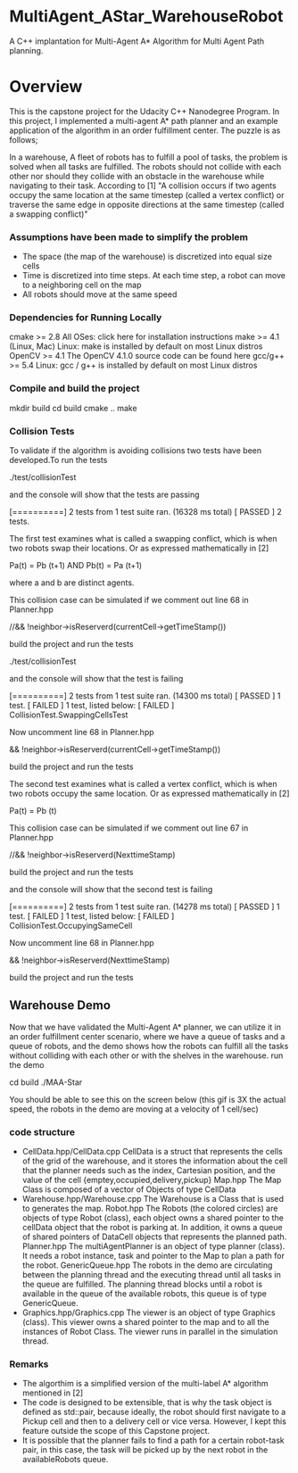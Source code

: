 # MultiAgent_AStar_WarehouseRobot
A C++ implantation for Multi-Agent A* Algorithm for Multi Agent Path planning.

# Overview
This is the capstone project for the Udacity C++ Nanodegree Program. In this project, I implemented a multi-agent A* path planner and an example application of the algorithm in an order fulfillment center. The puzzle is as follows;

In a warehouse, A fleet of robots has to fulfill a pool of tasks, the problem is solved when all tasks are fulfilled.
The robots should not collide with each other nor should they collide with an obstacle in the warehouse while navigating to their task. According to [1] "A collision occurs if two agents occupy the same location at the same timestep (called a vertex conflict) or traverse the same edge in opposite directions at the same timestep (called a swapping conflict)"

### Assumptions have been made to simplify the problem

- The space (the map of the warehouse) is discretized into equal size cells
- Time is discretized into time steps. At each time step, a robot can move to a neighboring cell on the map
- All robots should move at the same speed


### Dependencies for Running Locally
 cmake >= 2.8
 All OSes: click here for installation instructions
 make >= 4.1 (Linux, Mac)
 Linux: make is installed by default on most Linux distros
 OpenCV >= 4.1
 The OpenCV 4.1.0 source code can be found here
 gcc/g++ >= 5.4
 Linux: gcc / g++ is installed by default on most Linux distros

### Compile and build the project
 mkdir build
 cd build 
 cmake ..
 make

### Collision Tests
To validate if the algorithm is avoiding collisions two tests have been developed.To run the tests

  ./test/collisionTest 
 
and the console will show that the tests are passing

 [==========] 2 tests from 1 test suite ran. (16328 ms total)
 [  PASSED  ] 2 tests.

The first test examines what is called a swapping conflict, which is when two robots swap their locations. Or as expressed mathematically in [2]

Pa(t) = Pb (t+1) AND Pb(t) = Pa (t+1)

where a and b are distinct agents.

This collision case can be simulated if we comment out line 68 in Planner.hpp

 //&& !neighbor->isReserverd(currentCell->getTimeStamp())

build the project and run the tests

 ./test/collisionTest 

and the console will show that the test is failing

 [==========] 2 tests from 1 test suite ran. (14300 ms total)
 [  PASSED  ] 1 test.
 [  FAILED  ] 1 test, listed below:
 [  FAILED  ] CollisionTest.SwappingCellsTest

Now uncomment line 68 in Planner.hpp

 && !neighbor->isReserverd(currentCell->getTimeStamp())

build the project and run the tests


The second test examines what is called a vertex conflict, which is when two robots occupy the same location. Or as expressed mathematically in [2]

 Pa(t) = Pb (t)

This collision case can be simulated if we comment out line 67 in Planner.hpp

 //&& !neighbor->isReserverd(NexttimeStamp)

build the project and run the tests

and the console will show that the second test is failing

  [==========] 2 tests from 1 test suite ran. (14278 ms total)
  [  PASSED  ] 1 test.
  [  FAILED  ] 1 test, listed below:
  [  FAILED  ] CollisionTest.OccupyingSameCell
 
Now uncomment line 68 in Planner.hpp

 && !neighbor->isReserverd(NexttimeStamp)
 
build the project and run the tests


## Warehouse Demo
Now that we have validated the Multi-Agent A* planner, we can utilize it in an order fulfillment center scenario, where we have a queue of tasks and a queue of robots, and the demo shows how the robots can fulfill all the tasks without colliding with each other or with the shelves in the warehouse. run the demo

  cd build
  ./MAA-Star 
  
You should be able to see this on the screen below (this gif is 3X the actual speed, the robots in the demo are moving at a velocity of 1 cell/sec)

### code structure
 - CellData.hpp/CellData.cpp CellData is a struct that represents the cells of the grid of the warehouse, and it stores the information about the cell that the planner needs such as the index, Cartesian position, and the value of the cell {emptey,occupied,delivery,pickup}
Map.hpp The Map Class is composed of a vector of Objects of type CellData
 - Warehouse.hpp/Warehouse.cpp The Warehouse is a Class that is used to generates the map.
Robot.hpp The Robots (the colored circles) are objects of type Robot (class), each object owns a shared pointer to the cellData object that the robot is parking at. In addition, it owns a queue of shared pointers of DataCell objects that represents the planned path.
Planner.hpp The multiAgentPlanner is an object of type planner (class). It needs a robot instance, task and pointer to the Map to plan a path for the robot.
GenericQueue.hpp The robots in the demo are circulating between the planning thread and the executing thread until all tasks in the queue are fulfilled. The planning thread blocks until a robot is available in the queue of the available robots, this queue is of type GenericQueue.
 - Graphics.hpp/Graphics.cpp The viewer is an object of type Graphics (class). This viewer owns a shared pointer to the map and to all the instances of Robot Class. The viewer runs in parallel in the simulation thread.
 
### Remarks
- The algorthim is a simplified version of the multi-label A* algorithm mentioned in [2]
- The code is designed to be extensible, that is why the task object is defined as std::pair, because ideally, the robot should first navigate to a Pickup cell and then to a delivery cell or vice versa. However, I kept this feature outside the scope of this Capstone project.
- It is possible that the planner fails to find a path for a certain robot-task pair, in this case, the task will be picked up by the next robot in the availableRobots queue.
